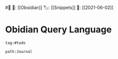 #🧰
🔗: [[Obsidian]]
🏷️: [[Snippets]]
📅: [[2021-06-02]] 

# Obidian Query Language



```query
tag:#todo
```

```query
path:Journal
```